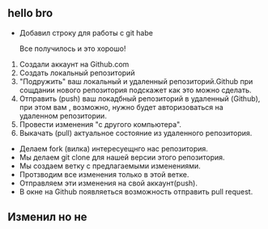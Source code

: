 ## hello bro 

* Добавил строку для работы с git habe

  Все получилось и это хорошо!

1. Создали аккаунт на Github.com
2. Cоздать локальный репозиторий 
3. "Подружить" ваш локальный и удаленный репозиторий.Github при сощдании нового репозитория подскажет как это можно сделать.
4. Отправить (push) ваш локадбный репозиторий в удаленный (Github), при этом вам , возможно, нужно будет авторизоваться на удаленном репозитории.
5. Провести изменения "с другого компьютера".
6. Выкачать (pull) актуальное состояние из удаленного репозитория.

* Делаем  fork (вилка) интересуещнго нас репозитория. 
* Мы делаем git clone для нашей версии этого репозитория.
* Мы создаем ветку с предлагаемыми изменениями.
* Протзводим все изменения только в этой ветке. 
* Отправляем эти изменения на свой аккаунт(push).
* В окне на Github появляеться возможность отправить pull request.


## Изменил но не 